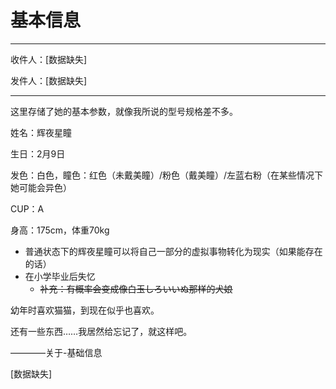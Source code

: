 # 基本信息

---

收件人：[数据缺失]

发件人：[数据缺失]

---

这里存储了她的基本参数，就像我所说的型号规格差不多。

姓名：辉夜星瞳

生日：2月9日

发色：白色，瞳色：红色（未戴美瞳）/粉色（戴美瞳）/左蓝右粉（在某些情况下她可能会异色）

CUP：A

身高：175cm，体重70kg

- 普通状态下的辉夜星瞳可以将自己一部分的虚拟事物转化为现实（如果能存在的话）
- 在小学毕业后失忆
  - ~~补充：有概率会变成像白玉しろいいぬ那样的犬娘~~

幼年时喜欢猫猫，到现在似乎也喜欢。

还有一些东西……我居然给忘记了，就这样吧。

————关于-基础信息

[数据缺失]